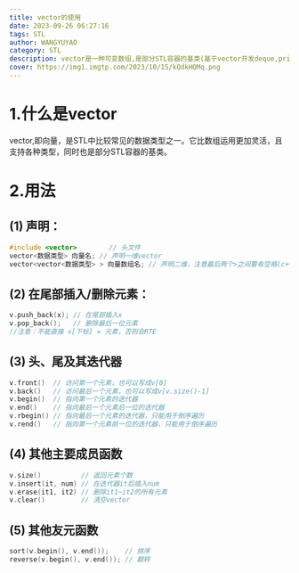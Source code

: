 ```yaml
---
title: vector的使用
date: 2023-09-26 06:27:16
tags: STL
author: WANGYUYAO
category: STL
description: vector是一种可变数组,是部分STL容器的基类(基于vector开发deque,priority_queue等)
cover: https://img1.imgtp.com/2023/10/15/kQdkHQMq.png
---
```


# 1.什么是vector
vector,即向量，是STL中比较常见的数据类型之一。它比数组运用更加灵活，且支持各种类型，同时也是部分STL容器的基类。

# 2.用法
## (1) 声明：
```cpp
#include <vector>        // 头文件
vector<数据类型> 向量名; // 声明一维vector
vector<vector<数据类型> > 向量数组名; // 声明二维，注意最后两个>之间要有空格(c++11以前的版本会将其识别为右移符)
```
## (2) 在尾部插入/删除元素：
```cpp
v.push_back(x); // 在尾部插入x
v.pop_back();   // 删除最后一位元素
//注意：不能直接 v[下标] = 元素，否则会RTE
```
## (3) 头、尾及其迭代器
```cpp
v.front()  // 访问第一个元素，也可以写成v[0]
v.back()   // 访问最后一个元素，也可以写成v[v.size()-1]
v.begin()  // 指向第一个元素的迭代器
v.end()    // 指向最后一个元素后一位的迭代器
v.rbegin() // 指向最后一个元素的迭代器，只能用于倒序遍历 
v.rend()   // 指向第一个元素前一位的迭代器，只能用于倒序遍历
```
## (4) 其他主要成员函数
```cpp
v.size()          // 返回元素个数
v.insert(it, num) // 在迭代器it后插入num
v.erase(it1, it2) // 删除it1~it2的所有元素
v.clear()         // 清空vector
```
## (5) 其他友元函数
```cpp
sort(v.begin(), v.end());    // 排序
reverse(v.begin(), v.end()); // 翻转
```
